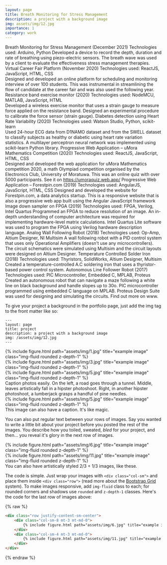 ```yaml
---
layout: page
title: Breath Monitoring for Stress Management
description: a project with a background image
img: assets/img/12.jpg
importance: 1
category: work
---
```


Breath Monitoring for Stress Management 	(December 2021)
Technologies used: Arduino, Python
Developed a device to record the depth, duration and rate of breathing using piezo-electric sensors. The breath wave was used by a client to evaluate the effectiveness stress management therapies.  
Virtual Career Fair Platform	 (November 2020)
Technologies used: ReactJS, JavaScript, HTML, CSS	
Designed and developed an online platform for scheduling and monitoring interview of over 100 students. This was instrumental in streamlining the flow of candidate at the career fair and was also used the following year. 
Resistance band exercise monitor 	(2020)
Technologies used: NodeMCU, MATLAB, JavaScript, HTML	
Developed a wireless exercise monitor that uses a strain gauge to measure force applied on the resistance band. Designed an experimental procedure to calibrate the force sensor (strain gauge). 
Diabetes detection using Heart Rate Variability  	(2020)
Technologies used: Watson Studio, Python, scikit-learn	
Used 24-hour ECG data from D1NAMO dataset and from the SWELL dataset to classify subjects as healthy or diabetic using heart rate variation statistics. A multilayer perceptron neural network was implemented using scikit-learn Python library. 
Progressive Web Application – uMora Mathematics Competition	 (2020)
Technologies used: ReactJS, JavaScript, HTML, CSS	
Designed and developed the web application for uMora Mathematics competition 2020, a math Olympiad competition organised by the Electronics Club, University of Moratuwa. This was an online quiz with over 5000 participants. See it on https://umoraquiz.web.app/
Progressive Web Application – Forestpin.com 	(2019)
Technologies used: AngularJS, JavaScript, HTML, CSS	
Designed and developed the website for Forestpin.com, a data analytics startup. This is a responsive website that is also a progressive web app built using the Angular JavaScript framework 
Image down sampler on FPGA 	(2019)
Technologies used: FPGA, Verilog, Intel Quartus	
Programmed an FPGA to reduce resolution of an image. An in-depth understanding of computer architecture was required for implementing hardware-level matrix calculations. Intel Quartus Lite software was used to program the FPGA using Verilog hardware description language. 
Analog Wall Following Robot 	(2018)
Technologies used: Op-Amp, Altium Designer, NI Multisim	
A wall following robot with a PID control system that uses only Operational Amplifiers (doesn’t use any microcontrollers). The circuit schematics were simulated using Multisim and the circuit layouts were designed on Altium Designer. 
Temperature Controlled Solder Iron 	(2018)
Technologies used: Thyristors, SolidWorks, Altium Designer, Multisim	
Created a temperature-controlled A.C soldering iron that uses a thyristor-based power control system. 
Autonomous Line Follower Robot 	(2017)
Technologies used: PIC Microcontroller, Embedded C, MPLAB, Proteus	
Created an autonomous robot that can navigate a maze following a white line on black background and handle slopes up to 30o. PIC microcontroller programmed using embedded C language on MPLAB. Proteus Design Suite was used for designing and simulating the circuits. 
Find out more on www.


To give your project a background in the portfolio page, just add the img tag to the front matter like so:

    ---
    layout: page
    title: project
    description: a project with a background image
    img: /assets/img/12.jpg
    ---

<div class="row">
    <div class="col-sm mt-3 mt-md-0">
        {% include figure.html path="assets/img/1.jpg" title="example image" class="img-fluid rounded z-depth-1" %}
    </div>
    <div class="col-sm mt-3 mt-md-0">
        {% include figure.html path="assets/img/3.jpg" title="example image" class="img-fluid rounded z-depth-1" %}
    </div>
    <div class="col-sm mt-3 mt-md-0">
        {% include figure.html path="assets/img/5.jpg" title="example image" class="img-fluid rounded z-depth-1" %}
    </div>
</div>
<div class="caption">
    Caption photos easily. On the left, a road goes through a tunnel. Middle, leaves artistically fall in a hipster photoshoot. Right, in another hipster photoshoot, a lumberjack grasps a handful of pine needles.
</div>
<div class="row">
    <div class="col-sm mt-3 mt-md-0">
        {% include figure.html path="assets/img/5.jpg" title="example image" class="img-fluid rounded z-depth-1" %}
    </div>
</div>
<div class="caption">
    This image can also have a caption. It's like magic.
</div>

You can also put regular text between your rows of images.
Say you wanted to write a little bit about your project before you posted the rest of the images.
You describe how you toiled, sweated, *bled* for your project, and then... you reveal it's glory in the next row of images.


<div class="row justify-content-sm-center">
    <div class="col-sm-8 mt-3 mt-md-0">
        {% include figure.html path="assets/img/6.jpg" title="example image" class="img-fluid rounded z-depth-1" %}
    </div>
    <div class="col-sm-4 mt-3 mt-md-0">
        {% include figure.html path="assets/img/11.jpg" title="example image" class="img-fluid rounded z-depth-1" %}
    </div>
</div>
<div class="caption">
    You can also have artistically styled 2/3 + 1/3 images, like these.
</div>


The code is simple.
Just wrap your images with `<div class="col-sm">` and place them inside `<div class="row">` (read more about the <a href="https://getbootstrap.com/docs/4.4/layout/grid/">Bootstrap Grid</a> system).
To make images responsive, add `img-fluid` class to each; for rounded corners and shadows use `rounded` and `z-depth-1` classes.
Here's the code for the last row of images above:

{% raw %}
```html
<div class="row justify-content-sm-center">
    <div class="col-sm-8 mt-3 mt-md-0">
        {% include figure.html path="assets/img/6.jpg" title="example image" class="img-fluid rounded z-depth-1" %}
    </div>
    <div class="col-sm-4 mt-3 mt-md-0">
        {% include figure.html path="assets/img/11.jpg" title="example image" class="img-fluid rounded z-depth-1" %}
    </div>
</div>
```
{% endraw %}
